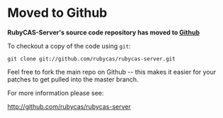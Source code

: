 # Moved to Github #

**RubyCAS-Server's source code repository has moved to [Github](http://github.com/rubycas/rubycas-server/tree/master)**

To checkout a copy of the code using `git`:

`git clone git://github.com/rubycas/rubycas-server.git `

Feel free to fork the main repo on Github -- this makes it easier for your patches to get pulled into the master branch.

For more information please see:

http://github.com/rubycas/rubycas-server